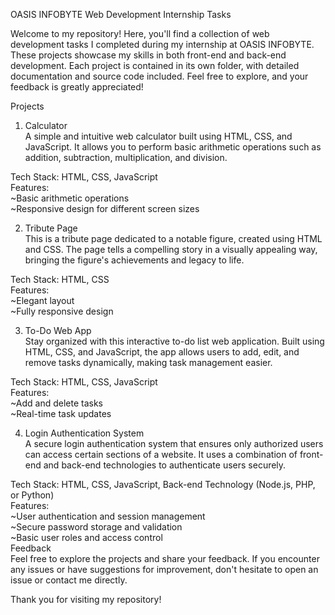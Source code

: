 OASIS INFOBYTE Web Development Internship Tasks


Welcome to my repository! Here, you'll find a collection of web development tasks I completed during my internship at OASIS INFOBYTE. These projects showcase my skills in both front-end and back-end development. Each project is contained in its own folder, with detailed documentation and source code included. Feel free to explore, and your feedback is greatly appreciated!

Projects

1. Calculator<br/>
A simple and intuitive web calculator built using HTML, CSS, and JavaScript. It allows you to perform basic arithmetic operations such as addition, subtraction, multiplication, and division.<br/>

  Tech Stack: HTML, CSS, JavaScript<br/>
  Features:<br/>
    ~Basic arithmetic operations<br/>
    ~Responsive design for different screen sizes<br/>

2. Tribute Page<br/>
This is a tribute page dedicated to a notable figure, created using HTML and CSS. The page tells a compelling story in a visually appealing way, bringing the figure's achievements and legacy to life.<br/>

  Tech Stack: HTML, CSS<br/>
  Features:<br/>
    ~Elegant layout<br/>
    ~Fully responsive design<br/>

3. To-Do Web App<br/>
Stay organized with this interactive to-do list web application. Built using HTML, CSS, and JavaScript, the app allows users to add, edit, and remove tasks dynamically, making task management easier.<br/>

  Tech Stack: HTML, CSS, JavaScript<br/>
  Features:<br/>
    ~Add and delete tasks<br/>
    ~Real-time task updates<br/>

4. Login Authentication System<br/>
A secure login authentication system that ensures only authorized users can access certain sections of a website. It uses a combination of front-end and back-end technologies to authenticate users securely.<br/>

  Tech Stack: HTML, CSS, JavaScript, Back-end Technology (Node.js, PHP, or Python)<br/>
  Features:<br/>
    ~User authentication and session management<br/>
    ~Secure password storage and validation<br/>
    ~Basic user roles and access control<br/>
Feedback<br/>
Feel free to explore the projects and share your feedback. If you encounter any issues or have suggestions for improvement, don't hesitate to open an issue or contact me directly.<br/>

Thank you for visiting my repository!
